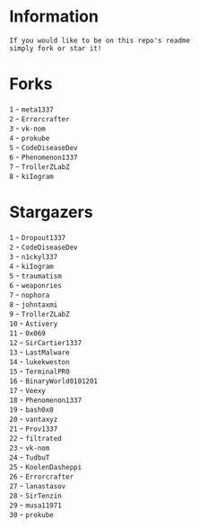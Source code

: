 # Information
`If you would like to be on this repo's readme`</br>`simply fork or star it!`</br>
# Forks
`1` - `meta1337`</br>`2` - `Errorcrafter`</br>`3` - `vk-nom`</br>`4` - `prokube`</br>`5` - `CodeDiseaseDev`</br>`6` - `Phenomenon1337`</br>`7` - `TrollerZLabZ`</br>`8` - `kiIogram`</br>
# Stargazers
`1` - `Dropout1337`</br>`2` - `CodeDiseaseDev`</br>`3` - `n1ckyl337`</br>`4` - `kiIogram`</br>`5` - `traumatism`</br>`6` - `weaponries`</br>`7` - `nophora`</br>`8` - `johntaxmi`</br>`9` - `TrollerZLabZ`</br>`10` - `Astivery`</br>`11` - `0x069`</br>`12` - `SirCartier1337`</br>`13` - `LastMalware`</br>`14` - `lukekweston`</br>`15` - `TerminalPR0`</br>`16` - `BinaryWorld0101201`</br>`17` - `Veexy`</br>`18` - `Phenomenon1337`</br>`19` - `bash0x0`</br>`20` - `vantaxyz`</br>`21` - `Prov1337`</br>`22` - `filtrated`</br>`23` - `vk-nom`</br>`24` - `TudbuT`</br>`25` - `KoolenDasheppi`</br>`26` - `Errorcrafter`</br>`27` - `lanastasov`</br>`28` - `SirTenzin`</br>`29` - `musa11971`</br>`30` - `prokube`</br>